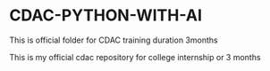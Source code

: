 # CDAC-PYTHON-WITH-AI
This is official folder for CDAC training duration 3months

This is my official cdac repository for college internship or 3 months 
